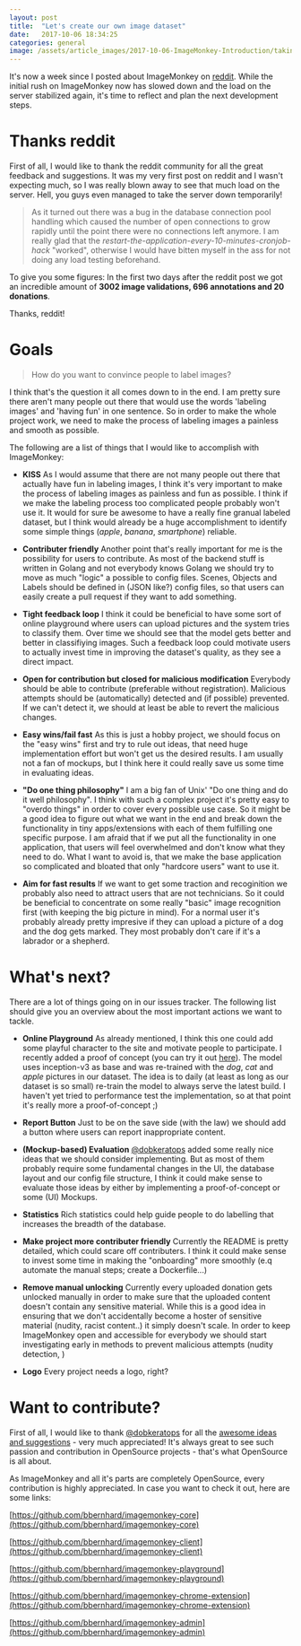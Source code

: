 ```yaml
---
layout: post
title:  "Let's create our own image dataset"
date:   2017-10-06 18:34:25
categories: general
image: /assets/article_images/2017-10-06-ImageMonkey-Introduction/taking_photo2.jpg
---
```


It's now a week since I posted about ImageMonkey on [reddit](https://www.reddit.com/r/MachineLearning/comments/731zwb/p_imagemonkey_a_public_open_source_image_database/). While the initial rush on ImageMonkey now has slowed down and the load on the server stabilized again, it's time to reflect and plan the next development steps. 

# Thanks reddit #
First of all, I would like to thank the reddit community for all the great feedback and suggestions. It was my very first post on reddit and I wasn't expecting much, so I was really blown away to see that much load on the server. Hell, you guys even managed to take the server down temporarily!

>As it turned out there was a bug in the database connection pool handling which caused the number of open connections to grow rapidly until the point there were no connections left anymore. I am really glad that the *restart-the-application-every-10-minutes-cronjob-hack* "worked", otherwise I would have bitten myself in the ass for not doing any load testing beforehand. 

To give you some figures: In the first two days after the reddit post we got an incredible amount of **3002 image validations, 696 annotations and 20 donations**. 

Thanks, reddit!

# Goals #

> How do you want to convince people to label images? 

I think that's the question it all comes down to in the end. I am pretty sure there aren't many people out there that would use the words 'labeling images' and 'having fun' in one sentence. So in order to make the whole project work, we need to make the process of labeling images a painless and smooth as possible.

The following are a list of things that I would like to accomplish with ImageMonkey:


* **KISS** As I would assume that there are not many people out there that actually have fun in labeling images, I think it's very important to make the process of labeling images as painless and fun as possible. I think if we make the labeling process too complicated people probably won't use it. It would for sure be awesome to have a really fine granual labeled dataset, but I think would already be a huge accomplishment to identify some simple things (*apple*, *banana*, *smartphone*) reliable.

* **Contributer friendly** Another point that's really important for me is the possibility for users to contribute. As most of the backend stuff is written in Golang and not everybody knows Golang we should try to move as much "logic" a possible to config files. Scenes, Objects and Labels should be defined in (JSON like?) config files, so that users can easily create a pull request if they want to add something.

* **Tight feedback loop** I think it could be beneficial to have some sort of online playground where users can upload pictures and the system tries to classify them. Over time we should see that the model gets better and better in classifiying images. Such a feedback loop could motivate users to actually invest time in improving the dataset's quality, as they see a direct impact.

* **Open for contribution but closed for malicious modification** Everybody should be able to contribute (preferable without registration). Malicious attempts should be (automatically) detected and (if possible) prevented. If we can't detect it, we should at least be able to revert the malicious changes.

* **Easy wins/fail fast** As this is just a hobby project, we should focus on the "easy wins" first and try to rule out ideas, that need huge implementation effort but won't get us the desired results. I am usually not a fan of mockups, but I think here it could really save us some time in evaluating ideas.

* **"Do one thing philosophy"** I am a big fan of Unix' "Do one thing and do it well philosophy". I think with such a complex project it's pretty easy to "overdo things" in order to cover every possible use case. So it might be a good idea to figure out what we want in the end and break down the functionality in tiny apps/extensions with each of them fulfilling one specific purpose. I am afraid that if we put all the functionality in one application, that users will feel overwhelmed and don't know what they need to do. What I want to avoid is, that we make the base application so complicated and bloated that only "hardcore users" want to use it.

* **Aim for fast results** If we want to get some traction and recoginition we probably also need to attract users that are not technicians. So it could be beneficial to concentrate on some really "basic" image recognition first (with keeping the big picture in mind). For a normal user it's probably already pretty impresive if they can upload a picture of a dog and the dog gets marked. They most probably don't care if it's a labrador or a shepherd.

# What's next? #

There are a lot of things going on in our issues tracker. The following list should give you an overview about the most important actions we want to tackle.

* **Online Playground** As already mentioned, I think this one could add some playful character to the site and motivate people to participate. I recently added a proof of concept (you can try it out [here](https://imagemonkey.io/playground)). The model uses inception-v3 as base and was re-trained with the *dog*, *cat* and *apple* pictures in our dataset. The idea is to daily (at least as long as our dataset is so small) re-train the model to always serve the latest build. I haven't yet tried to performance test the implementation, so at that point it's really more a proof-of-concept ;)

* **Report Button** Just to be on the save side (with the law) we should add a button where users can report inappropriate content.

* **(Mockup-based) Evaluation** [@dobkeratops](https://github.com/dobkeratops) added some really nice ideas that we should consider implementing. But as most of them probably require some fundamental changes in the UI, the database layout and our config file structure, I think it could make sense to evaluate those ideas by either by implementing a proof-of-concept or some (UI) Mockups.

* **Statistics** Rich statistics could help guide people to do labelling that increases the breadth of the database.

* **Make project more contributer friendly** Currently the README is pretty detailed, which could scare off contributers. I think it could make sense to invest some time in making the "onboarding" more smoothly (e.q automate the manual steps; create a Dockerfile...)

* **Remove manual unlocking** Currently every uploaded donation gets unlocked manually in order to make sure that the uploaded content doesn't contain any sensitive material. While this is a good idea in ensuring that we don't accidentally become a hoster of sensitive material (nudity, racist content..) it simply doesn't scale. In order to keep ImageMonkey open and accessible for everybody we should start investigating early in methods to prevent malicious attempts (nudity detection, )  

* **Logo** Every project needs a logo, right?

# Want to contribute? # 
First of all, I would like to thank [@dobkeratops](https://github.com/dobkeratops) for all the [awesome ideas and suggestions](https://github.com/bbernhard/imagemonkey-core/issues) - very much appreciated! It's always great to see such passion and contribution in OpenSource projects - that's what OpenSource is all about. 

As ImageMonkey and all it's parts are completely OpenSource, every contribution is highly appreciated. In case you want to check it out, here are some links:  

[https://github.com/bbernhard/imagemonkey-core](https://github.com/bbernhard/imagemonkey-core)

[https://github.com/bbernhard/imagemonkey-client](https://github.com/bbernhard/imagemonkey-client)

[https://github.com/bbernhard/imagemonkey-playground](https://github.com/bbernhard/imagemonkey-playground)

[https://github.com/bbernhard/imagemonkey-chrome-extension](https://github.com/bbernhard/imagemonkey-chrome-extension)

[https://github.com/bbernhard/imagemonkey-admin](https://github.com/bbernhard/imagemonkey-admin)







